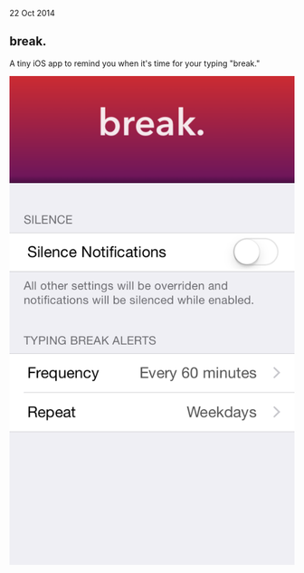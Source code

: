 22 Oct 2014

break.
------

A tiny iOS app to remind you when it's time for your typing "break."

[![Screenshot of break.][1]][2]

[1]: https://raw.githubusercontent.com/aclissold/break./master/break./Images/Screenshots/Screenshot1-4.0.png
[2]: https://github.com/aclissold/break.
